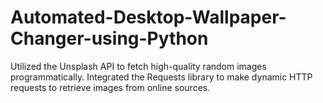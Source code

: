 # Automated-Desktop-Wallpaper-Changer-using-Python
Utilized the Unsplash API to fetch high-quality random images programmatically. Integrated the Requests library to make dynamic HTTP requests to retrieve images from online sources.
